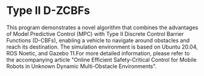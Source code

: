 # Type II D-ZCBFs
This program demonstrates a novel algorithm that combines the advantages of Model Predictive Control (MPC) with Type II Discrete Control Barrier Functions (D-CBFs), enabling a vehicle to navigate around obstacles and reach its destination. The simulation environment is based on Ubuntu 20.04, ROS Noetic, and Gazebo 11.For more detailed information, please refer to the accompanying article "Online Efficient Safety-Critical Control for Mobile Robots in Unknown
Dynamic Multi-Obstacle Environments".
